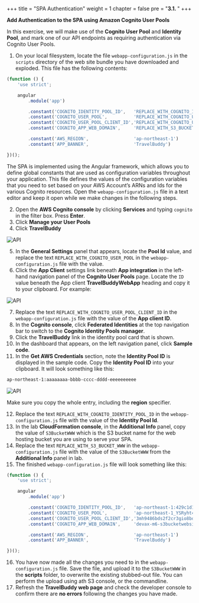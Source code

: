 +++
title = "SPA Authentication"
weight = 1
chapter = false
pre = "<b>3.1. </b>"
+++

**Add Authentication to the SPA using Amazon Cognito User Pools**

In this exercise, we will make use of the **Cognito User Pool** and **Identity Pool**, and mark one of our API endpoints as requiring authentication via Cognito User Pools.

1. On your local filesystem, locate the file ```webapp-configuration.js``` in the ```scripts``` directory of the web site bundle you have downloaded and exploded. This file has the following contents:

```js
(function () {
    'use strict';

    angular
        .module('app')

        .constant('COGNITO_IDENTITY_POOL_ID',   'REPLACE_WITH_COGNITO_IDENTITY_POOL_ID')
        .constant('COGNITO_USER_POOL',          'REPLACE_WITH_COGNITO_USER_POOL')
        .constant('COGNITO_USER_POOL_CLIENT_ID','REPLACE_WITH_COGNITO_USER_POOL_CLIENT_ID')
        .constant('COGNITO_APP_WEB_DOMAIN',     'REPLACE_WITH_S3_BUCKET_WWW')

        .constant('AWS_REGION',                 'ap-northeast-1')
        .constant('APP_BANNER',                 'TravelBuddy')

})();
```

The SPA is implemented using the Angular framework, which allows you to define global constants that are used as configuration variables throughout your application. This file defines the values of the configuration variables that you need to set based on your AWS Account’s ARNs and Ids for the various Cognito resources. Open the ```webapp-configuration.js``` file in a text editor and keep it open while we make changes in the following steps.

2. Open the **AWS Cognito console** by clicking **Services** and typing ```cognito``` in the filter box. Press **Enter**.
3. Click **Manage your User Pools**
4. Click **TravelBuddy**

![API](/images/3/1.png?width=90pc)

5. In the **General Settings** panel that appears, locate the **Pool Id** value, and replace the text ```REPLACE_WITH_COGNITO_USER_POOL``` in the ```webapp-configuration.js``` file with the value.
6. Click the **App Client** settings link beneath **App integration** in the left-hand navigation panel of the **Cognito User Pools** page. Locate the ```ID``` value beneath the App client **TravelBuddyWebApp** heading and copy it to your clipboard. For example:

![API](/images/3/2.png?width=90pc)

7. Replace the text ```REPLACE_WITH_COGNITO_USER_POOL_CLIENT_ID``` in the ```webapp-configuration.js``` file with the value of the **App client ID**.
8. In the **Cognito console**, click **Federated Identities** at the top navigation bar to switch to the **Cognito Identity Pools manager**.
9. Click the **TravelBuddy** link in the identity pool card that is shown.
10. In the dashboard that appears, on the left navigation panel, click **Sample code**.
11. In the **Get AWS Credentials** section, note the **Identity Pool ID** is displayed in the sample code. Copy the **Identity Pool ID** into your clipboard. It will look something like this:

```bash
ap-northeast-1:aaaaaaaa-bbbb-cccc-dddd-eeeeeeeeee
```

![API](/images/3/3.png?width=90pc)

Make sure you copy the whole entry, including the **region** specifier.

12. Replace the text ```REPLACE_WITH_COGNITO_IDENTITY_POOL_ID``` in the ```webapp-configuration.js``` file with the value of the **Identity Pool Id**.
13. In the lab **CloudFormation console**, in the **Additional Info** panel, copy the value of ```S3BucketWWW``` which is the S3 bucket name for the web hosting bucket you are using to serve your SPA.
14. Replace the text ```REPLACE_WITH_S3_BUCKET_WWW``` in the ```webapp-configuration.js``` file with the value of the ```S3BucketWWW``` from the **Additional Info** panel in lab.
15. The finished ```webapp-configuration.js``` file will look something like this:

```js
(function () {
    'use strict';

    angular
        .module('app')

        .constant('COGNITO_IDENTITY_POOL_ID',   'ap-northeast-1:429c1d1c-7a5e-4d53-be18-177b806c53a4')
        .constant('COGNITO_USER_POOL',          'ap-northeast-1_YSRyht4ck')
        .constant('COGNITO_USER_POOL_CLIENT_ID','3mh9486bds2f2cr3gio8bdjoik')
        .constant('COGNITO_APP_WEB_DOMAIN',     'devax-m6-s3bucketwebsite18ddbcd4-19ewci3z6hece')

        .constant('AWS_REGION',                 'ap-northeast-1')
        .constant('APP_BANNER',                 'TravelBuddy')

})();
```

16. You have now made all the changes you need to in the ```webapp-configuration.js``` file. Save the file, and upload it to the ```S3BucketWWW``` in the **scripts** folder, to overwrite the existing stubbed-out file. You can perform the upload using ath S3 console, or the commandline.
17. Refresh the **TravelBuddy web page** and check the developer console to confirm there are **no errors** following the changes you have made.

